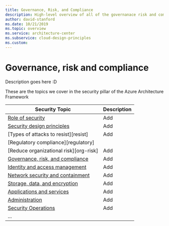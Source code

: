 ```yaml
---
title: Governance, Risk, and Compliance
description: High-level overview of all of the governanace risk and compliance topics
author: david-stanford
ms.date: 10/21/2019
ms.topic: overview
ms.service: architecture-center
ms.subservice: cloud-design-principles
ms.custom: 
---
```


# Governance, risk and compliance

Description goes here :D

These are the topics we cover in the security pillar of the Azure Architecture Framework

| Security Topic | Description |
|-------------------|-------------|
| [Role of security][role] | Add |
| [Security design principles][design] | Add |
| [Types of attacks to resist][resist] | Add |
| [Regulatory compliance][regulatory] | |
| [Reduce organizational risk][org-risk] | Add |
| [Governance, risk, and compliance][compliance] | Add |
| [Identity and access management][identity] | Add |
| [Network security and containment][container] | Add |
| [Storage, data, and encryption][data-classification] | Add |
| [Applications and services][data-management] | Add |
| [Administration][encryption] | Add |
| [Security Operations][identity] | Add |
| ... |  |

<!-- security links -->
[monitoring]: ./monitoring.md
[role]: ./role-of-security.md
[app-design]: ./app-design.md
[authorization]: ./authorization.md
[compliance]: ./compliance.md
[container]: ./container-security.md
[data-classification]: ./data-classification.md
[data-management]: ./data-management.md
[encryption]: ./encryption.md
[identity]: ./identity.md
[network]: ./network.md
[testing]: ./testing.md
[threat-modeling]: ./threat-modeling.md
[tradeoffs]: ./tradeoffs.md
[design]: /azure/architecture/security/security-principles
[attacks]: /azure/architecture/security/architecture-type